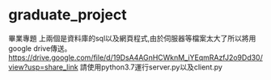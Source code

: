# graduate_project
畢業專題
上兩個是資料庫的sql以及網頁程式,由於伺服器等檔案太大了所以將用google drive傳送。
https://drive.google.com/file/d/19DsA4AGnHCWknM_iYEqmRAzfJ2o9Dd30/view?usp=share_link
請使用python3.7運行server.py以及client.py

